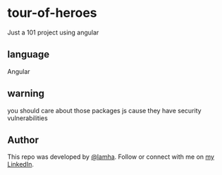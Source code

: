 # tour-of-heroes
Just a 101 project using angular
## language
Angular
## warning
you should care about those packages js cause they have security vulnerabilities 
## Author

This repo was developed by [@lamha](https://github.com/HaLamUs). 
Follow or connect with me on [my LinkedIn](https://www.linkedin.com/in/lamhacs). 

